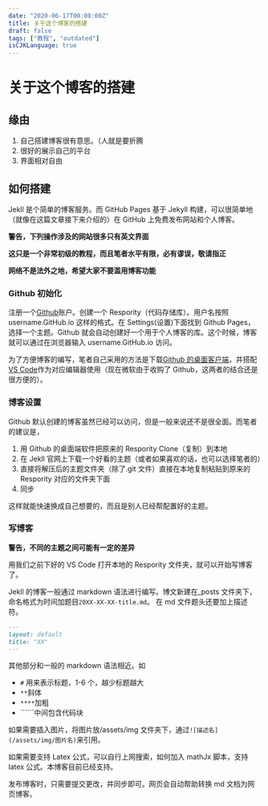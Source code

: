 ```yaml
---
date: "2020-06-17T00:00:00Z"
title: 关于这个博客的搭建
draft: false
tags: ["教程", "outdated"]
isCJKLanguage: true
---
```


# 关于这个博客的搭建

## 缘由

1. 自己搭建博客很有意思。（人就是要折腾
2. 很好的展示自己的平台
3. 界面相对自由

## 如何搭建

Jekll 是个简单的博客服务。而 GitHub Pages 基于 Jekyll 构建，可以很简单地（就像在这篇文章接下来介绍的）在 GitHub 上免费发布网站和个人博客。

**警告，下列操作涉及的网站很多只有英文界面**

**这只是一个非常初级的教程，而且笔者水平有限，必有谬误，敬请指正**

**网络不是法外之地，希望大家不要滥用博客功能**

### Github 初始化

注册一个[Github](https://github.com/)账户。创建一个 Respority（代码存储库）。用户名按照 username.GitHub.io 这样的格式。在 Settings(设置)下面找到 Github Pages，选择一个主题。Github 就会自动创建好一个用于个人博客的库。这个时候，博客就可以通过在浏览器输入 username.GitHub.io 访问。

为了方便博客的编写，笔者自己采用的方法是下载[Github 的桌面客户端](https://desktop.github.com/)，并搭配[VS Code](https://code.visualstudio.com/)作为对应编辑器使用（现在微软由于收购了 Github，这两者的结合还是很方便的）。

### 博客设置

Github 默认创建的博客虽然已经可以访问，但是一般来说还不是很全面。而笔者的建议是，

1. 用 Github 的桌面端软件把原来的 Respority Clone（复制）到本地
2. 在 Jekll 官网上下载一个好看的主题（或者如果喜欢的话，也可以选择笔者的）
3. 直接将解压后的主题文件夹（除了.git 文件）直接在本地复制粘贴到原来的 Respority 对应的文件夹下面
4. 同步

这样就能快速换成自己想要的，而且是别人已经帮配置好的主题。

### 写博客

**警告，不同的主题之间可能有一定的差异**

用我们之前下好的 VS Code 打开本地的 Respority 文件夹，就可以开始写博客了。

Jekll 的博客一般通过 markdown 语法进行编写。博文新建在\_posts 文件夹下，命名格式为时间加题目`20XX-XX-XX-title.md`。
在 md 文件题头还要加上描述符。

```md
---
layout: default
title: "XX"
---
```

其他部分和一般的 markdown 语法相近。如

- `#` 用来表示标题，1-6 个，越少标题越大
- `**`斜体
- `****`加粗
- \`\`\`\`\`\`中间包含代码块

如果需要插入图片，将图片放/assets/img 文件夹下，通过`![描述名](/assets/img/图片名)`来引用。

如果需要支持 Latex 公式，可以自行上网搜索，如何加入 mathJx 脚本，支持 latex 公式。本博客目前已经支持。

发布博客时，只需要提交更改，并同步即可。网页会自动帮助转换 md 文档为网页博客。
